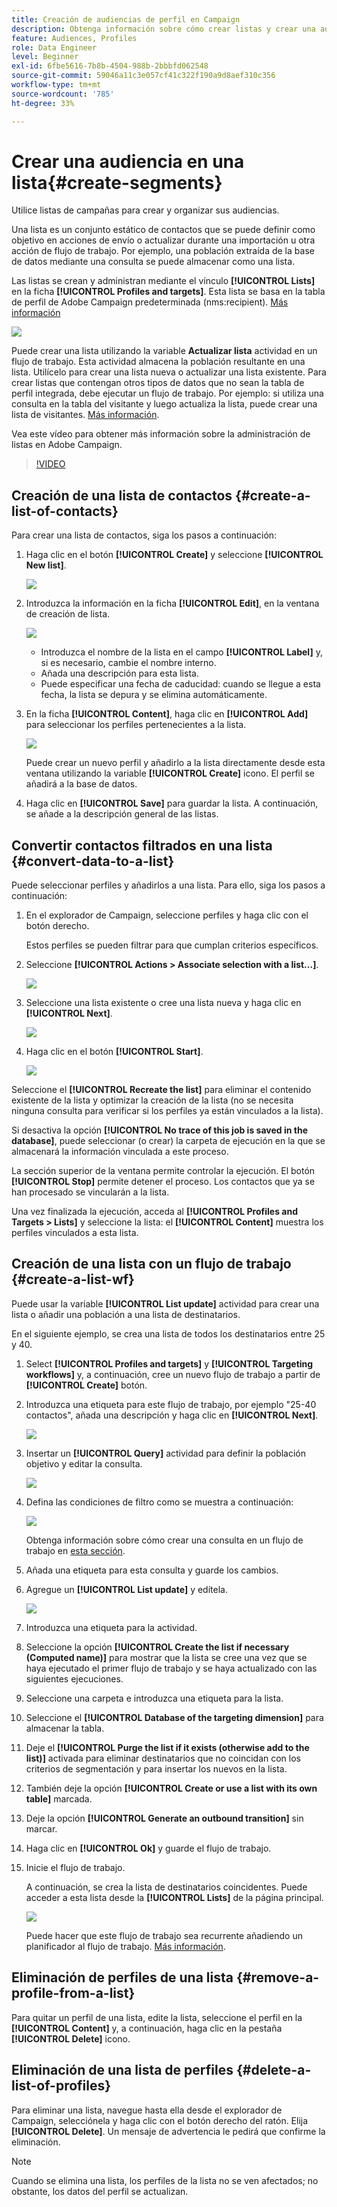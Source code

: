 ```yaml
---
title: Creación de audiencias de perfil en Campaign
description: Obtenga información sobre cómo crear listas y crear una audiencia
feature: Audiences, Profiles
role: Data Engineer
level: Beginner
exl-id: 6fbe5616-7b8b-4504-988b-2bbbfd062548
source-git-commit: 59046a11c3e057cf41c322f190a9d8aef310c356
workflow-type: tm+mt
source-wordcount: '785'
ht-degree: 33%

---
```


# Crear una audiencia en una lista{#create-segments}

Utilice listas de campañas para crear y organizar sus audiencias.

Una lista es un conjunto estático de contactos que se puede definir como objetivo en acciones de envío o actualizar durante una importación u otra acción de flujo de trabajo. Por ejemplo, una población extraída de la base de datos mediante una consulta se puede almacenar como una lista.

Las listas se crean y administran mediante el vínculo **[!UICONTROL Lists]** en la ficha **[!UICONTROL Profiles and targets]**. Esta lista se basa en la tabla de perfil de Adobe Campaign predeterminada (nms:recipient). [Más información](../dev/datamodel.md#ootb-profiles.md)

![](assets/list-dashboard.png)

Puede crear una lista utilizando la variable **Actualizar lista** actividad en un flujo de trabajo. Esta actividad almacena la población resultante en una lista. Utilícelo para crear una lista nueva o actualizar una lista existente. Para crear listas que contengan otros tipos de datos que no sean la tabla de perfil integrada, debe ejecutar un flujo de trabajo. Por ejemplo: si utiliza una consulta en la tabla del visitante y luego actualiza la lista, puede crear una lista de visitantes. [Más información](#create-a-list-wf).

Vea este vídeo para obtener más información sobre la administración de listas en Adobe Campaign.

>[!VIDEO](https://video.tv.adobe.com/v/334909?quality=12)


## Creación de una lista de contactos {#create-a-list-of-contacts}

Para crear una lista de contactos, siga los pasos a continuación:

1. Haga clic en el botón **[!UICONTROL Create]** y seleccione **[!UICONTROL New list]**.

   ![](assets/new-list.png)

1. Introduzca la información en la ficha **[!UICONTROL Edit]**, en la ventana de creación de lista.

   ![](assets/list-details.png)

   * Introduzca el nombre de la lista en el campo **[!UICONTROL Label]** y, si es necesario, cambie el nombre interno.
   * Añada una descripción para esta lista.
   * Puede especificar una fecha de caducidad: cuando se llegue a esta fecha, la lista se depura y se elimina automáticamente.


1. En la ficha **[!UICONTROL Content]**, haga clic en **[!UICONTROL Add]** para seleccionar los perfiles pertenecientes a la lista.

   ![](assets/add-profiles-to-a-list.png)

   Puede crear un nuevo perfil y añadirlo a la lista directamente desde esta ventana utilizando la variable **[!UICONTROL Create]** icono. El perfil se añadirá a la base de datos.

1. Haga clic en **[!UICONTROL Save]** para guardar la lista. A continuación, se añade a la descripción general de las listas.


## Convertir contactos filtrados en una lista {#convert-data-to-a-list}

Puede seleccionar perfiles y añadirlos a una lista. Para ello, siga los pasos a continuación:

1. En el explorador de Campaign, seleccione perfiles y haga clic con el botón derecho.

   Estos perfiles se pueden filtrar para que cumplan criterios específicos.

1. Seleccione **[!UICONTROL Actions > Associate selection with a list...]**.

   ![](assets/add-selection-to-a-list.png)

1. Seleccione una lista existente o cree una lista nueva y haga clic en **[!UICONTROL Next]**.

   ![](assets/select-the-list.png)

1. Haga clic en el botón **[!UICONTROL Start]**.

   ![](assets/record-a-list.png)

Seleccione el **[!UICONTROL Recreate the list]** para eliminar el contenido existente de la lista y optimizar la creación de la lista (no se necesita ninguna consulta para verificar si los perfiles ya están vinculados a la lista).

Si desactiva la opción **[!UICONTROL No trace of this job is saved in the database]**, puede seleccionar (o crear) la carpeta de ejecución en la que se almacenará la información vinculada a este proceso.

La sección superior de la ventana permite controlar la ejecución. El botón **[!UICONTROL Stop]** permite detener el proceso. Los contactos que ya se han procesado se vincularán a la lista.

Una vez finalizada la ejecución, acceda al **[!UICONTROL Profiles and Targets > Lists]** y seleccione la lista: el **[!UICONTROL Content]** muestra los perfiles vinculados a esta lista.


## Creación de una lista con un flujo de trabajo  {#create-a-list-wf}

Puede usar la variable **[!UICONTROL List update]** actividad para crear una lista o añadir una población a una lista de destinatarios.

En el siguiente ejemplo, se crea una lista de todos los destinatarios entre 25 y 40.

1. Select **[!UICONTROL Profiles and targets]** y **[!UICONTROL Targeting workflows]** y, a continuación, cree un nuevo flujo de trabajo a partir de **[!UICONTROL Create]** botón.
1. Introduzca una etiqueta para este flujo de trabajo, por ejemplo &quot;25-40 contactos&quot;, añada una descripción y haga clic en **[!UICONTROL Next]**.

   ![](assets/targeting-wf-sample.png)

1. Insertar un **[!UICONTROL Query]** actividad para definir la población objetivo y editar la consulta.

   ![](assets/targeting-wf-edit-query.png)

1. Defina las condiciones de filtro como se muestra a continuación:

   ![](assets/targeting-wf-age-filter.png)

   Obtenga información sobre cómo crear una consulta en un flujo de trabajo en [esta sección](https://experienceleague.adobe.com/docs/campaign/automation/workflows/wf-activities/targeting-activities/query.html).

1. Añada una etiqueta para esta consulta y guarde los cambios.
1. Agregue un **[!UICONTROL List update]** y edítela.

   ![](assets/list-update-activity.png)

1. Introduzca una etiqueta para la actividad.
1. Seleccione la opción **[!UICONTROL Create the list if necessary (Computed name)]** para mostrar que la lista se cree una vez que se haya ejecutado el primer flujo de trabajo y se haya actualizado con las siguientes ejecuciones.
1. Seleccione una carpeta e introduzca una etiqueta para la lista.
1. Seleccione el **[!UICONTROL Database of the targeting dimension]** para almacenar la tabla.
1. Deje el **[!UICONTROL Purge the list if it exists (otherwise add to the list)]** activada para eliminar destinatarios que no coincidan con los criterios de segmentación y para insertar los nuevos en la lista.
1. También deje la opción **[!UICONTROL Create or use a list with its own table]** marcada.
1. Deje la opción **[!UICONTROL Generate an outbound transition]** sin marcar.
1. Haga clic en **[!UICONTROL Ok]** y guarde el flujo de trabajo.
1. Inicie el flujo de trabajo.

   A continuación, se crea la lista de destinatarios coincidentes. Puede acceder a esta lista desde la **[!UICONTROL Lists]** de la página principal.

   ![](assets/access-new-list.png)

   Puede hacer que este flujo de trabajo sea recurrente añadiendo un planificador al flujo de trabajo. [Más información](https://experienceleague.adobe.com/docs/campaign/automation/workflows/wf-activities/flow-control-activities/scheduler.html).

## Eliminación de perfiles de una lista {#remove-a-profile-from-a-list}

Para quitar un perfil de una lista, edite la lista, seleccione el perfil en la **[!UICONTROL Content]** y, a continuación, haga clic en la pestaña **[!UICONTROL Delete]** icono.

## Eliminación de una lista de perfiles {#delete-a-list-of-profiles}

Para eliminar una lista, navegue hasta ella desde el explorador de Campaign, selecciónela y haga clic con el botón derecho del ratón. Elija **[!UICONTROL Delete]**. Un mensaje de advertencia le pedirá que confirme la eliminación.

>[!NOTE]
>
>Cuando se elimina una lista, los perfiles de la lista no se ven afectados; no obstante, los datos del perfil se actualizan.
